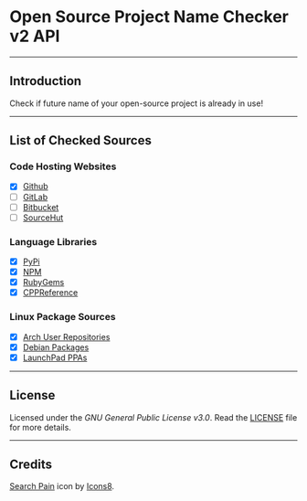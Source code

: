 # Open Source Project Name Checker v2 API

<!-- Shields here. -->


---

## Introduction
Check if future name of your open-source project is already in use!

---

## List of Checked Sources

### Code Hosting Websites
- [X] [Github](https://github.com)
- [ ] [GitLab](https://gitlab.org)
- [ ] [Bitbucket](https://bitcbucket.org)
- [ ] [SourceHut](https://sourcehut.org/)

### Language Libraries
- [X] [PyPi](https://pypi.org)
- [X] [NPM](https://npmjs.org)
- [X] [RubyGems](https://rubygems.org)
- [X] [CPPReference](https://en.cppreference.com/w/cpp/links/libs)

### Linux Package Sources
- [X] [Arch User Repositories](https://aur.archlinux.org/packages/)
- [X] [Debian Packages](https://packages.debian.org/)
- [X] [LaunchPad PPAs](https://launchpad.net)

---

## License
Licensed under the *GNU General Public License v3.0*.
Read the [LICENSE](https://github.com/ApoorvaKashyap/find-a-name-api/blob/main/LICENSE) file for more details.

---

## Credits
<a target="_blank" href="https://icons8.com/icon/102232/search-pain">Search Pain</a> icon by <a target="_blank" href="https://icons8.com">Icons8</a>.